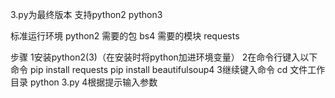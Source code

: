 3.py为最终版本 支持python2 python3

标准运行环境 python2
需要的包 bs4 需要的模块 requests

步骤
1安装python2(3)（在安装时将python加进环境变量）
2在命令行键入以下命令
   pip install requests
   pip install beautifulsoup4
3继续键入命令
  cd 文件工作目录
  python 3.py
4根据提示输入参数
